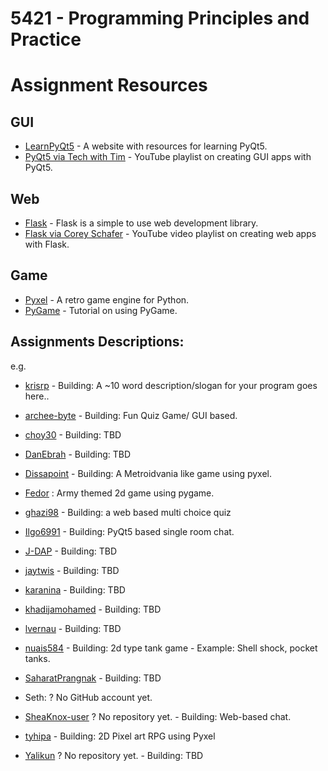 # 5421 - Programming Principles and Practice


Assignment Resources
======================

## GUI

* [LearnPyQt5](https://www.learnpyqt.com/) - A website with resources for learning PyQt5.
* [PyQt5 via Tech with Tim](https://www.youtube.com/watch?v=Vde5SH8e1OQ&list=PLzMcBGfZo4-lB8MZfHPLTEHO9zJDDLpYj) - YouTube playlist on creating GUI apps with PyQt5.

## Web
* [Flask](https://flask.palletsprojects.com/en/1.1.x/quickstart/) - Flask is a simple to use web development library.
* [Flask via Corey Schafer](https://www.youtube.com/watch?v=MwZwr5Tvyxo&list=PL-osiE80TeTs4UjLw5MM6OjgkjFeUxCYH) - YouTube video playlist on creating web apps with Flask.

## Game
* [Pyxel](https://github.com/kitao/pyxel) - A retro game engine for Python.
* [PyGame](https://realpython.com/pygame-a-primer/) - Tutorial on using PyGame.


## Assignments Descriptions:
e.g.
* [krisrp](https://github.com/krisrp) - Building: A ~10 word description/slogan for your program goes here.. 

* [archee-byte](https://github.com/archee-byte/project-5421-archee) - Building: Fun Quiz Game/ GUI based. 
* [choy30](https://github.com/choy30/Yjun) - Building: TBD
* [DanEbrah](https://github.com/DanEbrah/Daniel-E---Project) - Building: TBD
* [Dissapoint](https://github.com/Dissapoint/ISCG5421) - Building: A Metroidvania like game using pyxel.
* [Fedor](https://github.com/fshadrin/5421Project/) : Army themed 2d game using pygame.
* [ghazi98](https://github.com/ghazi98) - Building: a web based multi choice quiz
* [Ilgo6991](https://github.com/Ilgo6991/python_chat_room) - Building: PyQt5 based single room chat.
* [J-DAP](https://github.com/J-DAP/ISCG5421Project) - Building: TBD
* [jaytwis](https://github.com/jaytwis/JD5421) - Building: TBD
* [karanina](https://github.com/karanina/ISCG5421-Assignment-1) - Building: TBD
* [khadijamohamed](https://github.com/khadijamohamed/assignment) - Building: TBD
* [lvernau](https://github.com/lvernau/5421-Assignment-1) - Building: TBD
* [nuais584](https://github.com/nuais584/Assignment-5421) - Building: 2d type tank game - Example: Shell shock, pocket tanks.
* [SaharatPrangnak](https://github.com/SaharatPrangnak/5421-Assessment-1-Saharat) - Building: TBD
* Seth: ? No GitHub account yet.
* [SheaKnox-user](https://github.com/SheaKnox-user) ? No repository yet. - Building: Web-based chat.
* [tyhipa](https://github.com/tyhipa/unitec_5421x3P) - Building: 2D Pixel art RPG using Pyxel
* [Yalikun](https://github.com/Yalikun) ? No repository yet. - Building: TBD

